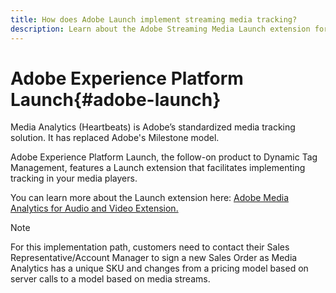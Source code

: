 ```yaml
---
title: How does Adobe Launch implement streaming media tracking?
description: Learn about the Adobe Streaming Media Launch extension for streaming media.
---
```


# Adobe Experience Platform Launch{#adobe-launch}

Media Analytics (Heartbeats) is Adobe’s standardized media tracking solution. It has replaced Adobe's Milestone model.

Adobe Experience Platform Launch, the follow-on product to Dynamic Tag Management, features a Launch extension that facilitates implementing tracking in your media players.

You can learn more about the Launch extension here: [Adobe Media Analytics for Audio and Video Extension.](https://docs.adobe.com/content/help/en/launch/using/extensions-ref/adobe-extension/media-analytics-extension/overview.html)

>[!NOTE]
>
>For this implementation path, customers need to contact their Sales Representative/Account Manager to sign a new Sales Order as Media Analytics has a unique SKU and changes from a pricing model based on server calls to a model based on media streams.
